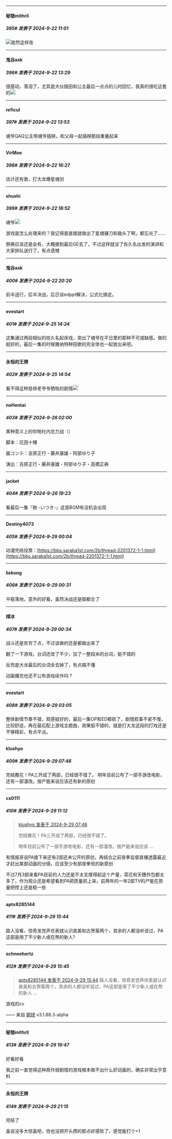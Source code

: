 ﻿
*****

####  秘银mithril  
##### 395#       发表于 2024-9-22 11:01

<img src="https://static.saraba1st.com/image/smiley/face2017/135.png" referrerpolicy="no-referrer">居然这样改


*****

####  鬼谷ask  
##### 396#       发表于 2024-9-22 13:29

很感动，落泪了，尤其是大伙插田和公主最后一点点的儿时回忆，我真的很吃这套的<img src="https://static.saraba1st.com/image/smiley/face2017/138.png" referrerpolicy="no-referrer">


*****

####  reficul  
##### 397#       发表于 2024-9-22 13:53

魂爷QAQ公主带魂爷插秧，和父母一起插秧那段重叠起来


*****

####  VirMoe  
##### 398#       发表于 2024-9-22 16:27

估计还有救，打大龙爆星魂剑


*****

####  shushi  
##### 399#       发表于 2024-9-22 18:52

魂爷<img src="https://static.saraba1st.com/image/smiley/face2017/135.png" referrerpolicy="no-referrer">

游戏是怎么处理来的？我记得是直接就做出了星魂镰刀和锄头了啊，都忘光了......

祭典应该还是会有，大概挪到最后GE去了，不过这样就没了佐久名出发的演讲和大家排队送行了，有点遗憾


*****

####  鬼谷ask  
##### 400#       发表于 2024-9-22 20:20

前半送行，后半决战，后日谈edppt解决，公式化搞定。


*****

####  evestart  
##### 401#       发表于 2024-9-25 14:24

这集通过两段相似的佐久名起床戏，突出了魂爷在平日里的那种不可或缺感。做的挺好的，最后一集的时候雅纳特种田歌的完全体也一起放出来吧。


*****

####  永恒的王牌  
##### 402#       发表于 2024-9-25 14:54

看不得这种慈祥老爷爷牺牲的剧情<img src="https://static.saraba1st.com/image/smiley/face2017/135.png" referrerpolicy="no-referrer">


*****

####  noHentai  
##### 403#       发表于 2024-9-26 02:00

某种意义上的你啪社内总力战（）

脚本：花田十輝

画コンテ：吉原正行・藤井康雄・阿部ゆり子

演出：吉原正行・藤井康雄・阿部ゆり子・高橋正典


*****

####  jacket  
##### 404#       发表于 2024-9-26 19:23

看最后一集『樹 -いつき-』这首BGM有没机会出现


*****

####  Destiny4073  
##### 405#       发表于 2024-9-29 00:04

动漫完结投票：[https://bbs.saraba1st.com/2b/thread-2201372-1-1.html](https://bbs.saraba1st.com/2b/thread-2201372-1-1.html)


*****

####  liekong  
##### 406#       发表于 2024-9-29 00:31

平稳落地，意外的好看，虽然决战还是御都合了

*****

####  绿冰  
##### 407#       发表于 2024-9-29 00:34

战斗还是贫穷了点，不过该做的还是都做出来了

翻了一下游戏，台词还改了不少，加了一整段米的台词，挺不错的

反而是大龙最后的台词全去掉了，有点搞不懂

动画播完也还不公布游戏续作吗？


*****

####  evestart  
##### 408#       发表于 2024-9-29 03:05

整体剧情节奏不错，观感挺好的，最后一集OP和ED都砍了，剧情叙事不紧不慢，比较舒适，再在最后配上游戏主题曲，效果挺不错的，就是打大龙这段的打戏还是不够精彩，有点平淡。


*****

####  klushyo  
##### 409#       发表于 2024-9-29 07:46

完结撒花！PA三开成了两部，已经很不错了。
明年目前公布了一部手游改电影，还有一部漫改。按产能来说应该还有新的原创


*****

####  cs0111  
##### 410#       发表于 2024-9-29 11:12

<blockquote><a href="httphttps://bbs.saraba1st.com/2b/forum.php?mod=redirect&amp;goto=findpost&amp;pid=66336048&amp;ptid=2168687" target="_blank">klushyo 发表于 2024-9-29 07:46</a>

完结撒花！PA三开成了两部，已经很不错了。

明年目前公布了一部手游改电影，还有一部漫改。按产能来说应该 ...</blockquote>
有情报哥说PA接下来还有2部还未公开的原创，再结合之前夜拳监督直播透露最近才赶出某部动画的分镜，应该至少有部夜拳班的新原创

不过7月3部来看PA目前的人力还是不太支撑得起这个产量，菜花和天穗外包都太多了，作为观众还是希望看到PA把质量抓上来，前两年的一年2部TV的产能在质量把控上还是稳一些


*****

####  aptx8285144  
##### 411#       发表于 2024-9-29 15:44

路人没看，惊奇发觉声优表就认识直美和古贺葵两个，其余的人都没听说过，PA这部是用了不少新人或在熬的新人?

*****

####  schneehertz  
##### 412#       发表于 2024-9-29 15:45

<blockquote><a href="httphttps://bbs.saraba1st.com/2b/forum.php?mod=redirect&amp;goto=findpost&amp;pid=66340320&amp;ptid=2168687" target="_blank">aptx8285144 发表于 2024-9-29 15:44</a>
路人没看，惊奇发觉声优表就认识直美和古贺葵两个，其余的人都没听说过，PA这部是用了不少新人或在熬的新人 ...</blockquote>
游戏的cv

—— 来自 [鹅球](https://www.pgyer.com/xfPejhuq) v3.1.88.3-alpha


*****

####  秘银mithril  
##### 413#       发表于 2024-9-29 19:47

好看好看

我之前一直觉得这种原作弱剧情的游戏根本做不出什么好动画的，确实非常出乎意料


*****

####  永恒的王牌  
##### 414#       发表于 2024-9-29 21:15

完结了

虽说没多大惊喜吧，但也没把开头攒的那点好感败了，感觉能打个+1

